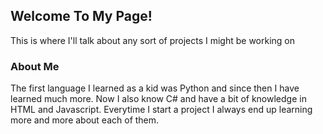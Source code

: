 ## Welcome To My Page!

This is where I'll talk about any sort of projects I might be working on

### About Me

The first language I learned as a kid was Python and since then I have learned much more. Now I also know C# and have a bit of knowledge in HTML and Javascript. Everytime I start a project I always end up learning more and more about each of them.
